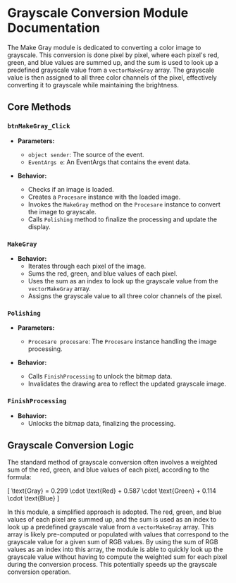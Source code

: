 # Grayscale Conversion Module Documentation

The Make Gray module is dedicated to converting a color image to grayscale. This conversion is done pixel by pixel, where each pixel's red, green, and blue values are summed up, and the sum is used to look up a predefined grayscale value from a `vectorMakeGray` array. The grayscale value is then assigned to all three color channels of the pixel, effectively converting it to grayscale while maintaining the brightness.

## Core Methods

### `btnMakeGray_Click`

- **Parameters:**
  - `object sender`: The source of the event.
  - `EventArgs e`: An EventArgs that contains the event data.

- **Behavior:**
  - Checks if an image is loaded.
  - Creates a `Procesare` instance with the loaded image.
  - Invokes the `MakeGray` method on the `Procesare` instance to convert the image to grayscale.
  - Calls `Polishing` method to finalize the processing and update the display.

### `MakeGray`

- **Behavior:**
  - Iterates through each pixel of the image.
  - Sums the red, green, and blue values of each pixel.
  - Uses the sum as an index to look up the grayscale value from the `vectorMakeGray` array.
  - Assigns the grayscale value to all three color channels of the pixel.

### `Polishing`

- **Parameters:**
  - `Procesare procesare`: The `Procesare` instance handling the image processing.

- **Behavior:**
  - Calls `FinishProcessing` to unlock the bitmap data.
  - Invalidates the drawing area to reflect the updated grayscale image.

### `FinishProcessing`

- **Behavior:**
  - Unlocks the bitmap data, finalizing the processing.

## Grayscale Conversion Logic

The standard method of grayscale conversion often involves a weighted sum of the red, green, and blue values of each pixel, according to the formula:

\[ \text{Gray} = 0.299 \cdot \text{Red} + 0.587 \cdot \text{Green} + 0.114 \cdot \text{Blue} \]

In this module, a simplified approach is adopted. The red, green, and blue values of each pixel are summed up, and the sum is used as an index to look up a predefined grayscale value from a `vectorMakeGray` array. This array is likely pre-computed or populated with values that correspond to the grayscale value for a given sum of RGB values. By using the sum of RGB values as an index into this array, the module is able to quickly look up the grayscale value without having to compute the weighted sum for each pixel during the conversion process. This potentially speeds up the grayscale conversion operation.

